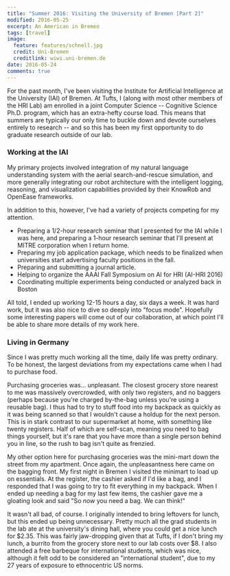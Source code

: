```yaml
---
title: "Summer 2016: Visiting the University of Bremen [Part 2]"
modified: 2016-05-25
excerpt: An American in Bremen
tags: [travel]
image: 
  feature: features/schnell.jpg
  credit: Uni-Bremen
  creditlink: wiwi.uni-bremen.de
date: 2016-05-24
comments: true
---
```


For the past month, I've been visiting the Institute for Artificial
Intelligence at the University (IAI) of Bremen. At Tufts, I (along with most
other members of the HRI Lab) am enrolled in a joint Computer Science
-- Cognitive Science Ph.D. program, which has an extra-hefty course
load. This means that summers are typically our only time to 
buckle down and devote ourselves entirely to research -- and so this
has been my first opportunity to do graduate research outside of our
lab. 

### Working at the IAI ###
My primary projects involved integration of my natural language
understanding system with the aerial search-and-rescue simulation, and
more generally integrating our robot architecture with the intelligent
logging, reasoning, and visualization capabilities provided by their
KnowRob and OpenEase frameworks. 

In addition to this, however, I've had a variety of projects competing for my attention. 
- Preparing a 1/2-hour research seminar that I presented for the IAI while I was here, and preparing a 1-hour research seminar that I'll present at MITRE corporation when I return home.
- Preparing my job application package, which needs to be finalized when universities start advertising faculty positions in the fall. 
- Preparing and submitting a journal article. 
- Helping to organize the AAAI Fall Symposium on AI for HRI (AI-HRI 2016)
- Coordinating multiple experiments being conducted or analyzed back in Boston

All told, I ended up working 12-15 hours a day, six days a week. It
was hard work, but it was also nice to dive so deeply into "focus
mode". Hopefully some interesting papers will come out of our collaboration,
at which point I'll be able to share more details of my work here. 



### Living in Germany ###

Since I was pretty much working all the time, daily life was pretty ordinary. 
To be honest, the largest deviations from my expectations came when I
had to purchase food. 

Purchasing groceries was... unpleasant. The closest grocery store
nearest to me was massively overcrowded, with only two registers, and
no baggers (perhaps because you're charged by-the-bag unless you're
using a reusable bag). I thus had to try to stuff food into my
backpack as quickly as it was being scanned so that I wouldn't cause a
holdup for the next person. This is in stark contrast to our
supermarket at home, with something like twenty registers. Half of
which are self-scan, meaning you need to bag things yourself, but it's
rare that you have more than a single person behind you in line, so
the rush to bag isn't quite as frenzied.  

My other option here for purchasing groceries was the mini-mart down
the street from my apartment. Once again, the unpleasantness here came
on the bagging front. My first night in Bremen I visited the minimart
to load up on essentials. At the register, the cashier asked if I'd
like a bag, and I responded that I was going to try to fit everything
in my backpack. When I ended up needing a bag for my last few items,
the cashier gave me a gloating look and said "So *now* you need a bag. We can think!" 

It wasn't all bad, of course. I originally intended to bring leftovers
for lunch, but this ended up being unnecessary. Pretty much all the
grad students in the lab ate at the university's dining hall, where
you could get a nice lunch for \$2.35. This was fairly jaw-dropping
given that at Tufts, if I don't bring my lunch, a burrito from the
grocery store next to our lab costs over \$8. I also attended a free
barbeque for international students, which was nice, although it felt
odd to be considered an "international student", due to my 27 years of
exposure to ethnocentric US norms. 

